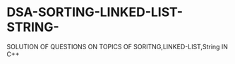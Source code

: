 # DSA-SORTING-LINKED-LIST-STRING-
SOLUTION OF QUESTIONS ON TOPICS OF SORITNG,LINKED-LIST,String  IN C++
